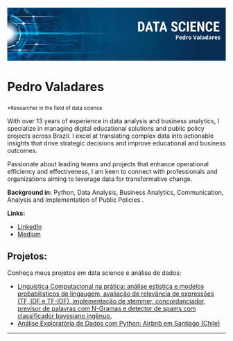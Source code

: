 <p align="center">
  <img src="Pedro Valadares.png" >
</p>

# Pedro Valadares
<sub>*Researcher in the field of data science</sub>

With over 13 years of experience in data analysis and business analytics, I specialize in managing digital educational solutions and public policy projects across Brazil. I excel at translating complex data into actionable insights that drive strategic decisions and improve educational and business outcomes. 

Passionate about leading teams and projects that enhance operational efficiency and effectiveness, I am keen to connect with professionals and organizations aiming to leverage data for transformative change.

**Background in:** Python, Data Analysis, Business Analytics, Communication, Analysis and Implementation of Public Policies .

**Links:**
* [LinkedIn](https://www.linkedin.com/in/valadarespedro/)
* [Medium](https://medium.com/mundo-analytics)


## Projetos:
Conheça meus projetos em data science e análise de dados:

* [Linguística Computacional na prática: análise estística e modelos probabilísticos de lingaugem, avaliação de relevância de expressões (TF, IDF e TF-IDF), implementação de stemmer, concordanciador, previsor de palavras com N-Gramas e detector de spams com classificador bayesiano ingênuo.](https://github.com/Pedrovalad/Pedro_Valadares_DS/blob/main/Projeto_Linguistica_Computacional.ipynb)
* [Análise Exploratória de Dados com Python: Airbnb em Santiago (Chile)](https://github.com/Pedrovalad/Pedro_Valadares_DS/blob/main/Airbnb_Santiago%2C_An%C3%A1lise_Explorat%C3%B3ria.ipynb)


---

